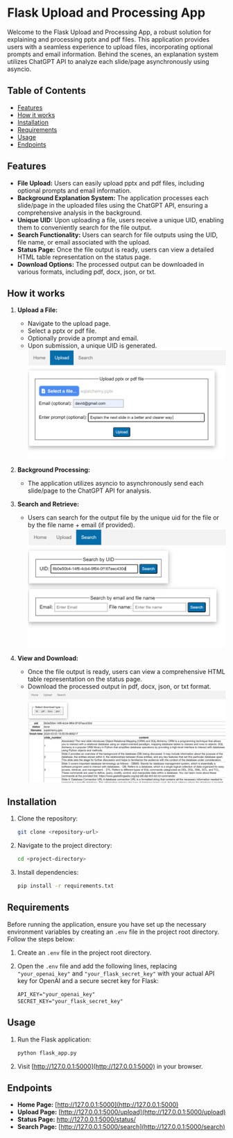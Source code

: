 # Flask Upload and Processing App

Welcome to the Flask Upload and Processing App, a robust solution for explaining and processing pptx and pdf files.
This application provides users with a seamless experience to upload files, incorporating optional prompts and email information.
Behind the scenes, an explanation system utilizes ChatGPT API to analyze each slide/page asynchronously using asyncio.

## Table of Contents

- [Features](#features)
- [How it works](#how-it-works)
- [Installation](#installation)
- [Requirements](#requirements)
- [Usage](#usage)
- [Endpoints](#endpoints)

## Features

- **File Upload:** Users can easily upload pptx and pdf files, including optional prompts and email information.
- **Background Explanation System:** The application processes each slide/page in the uploaded files using the ChatGPT API, ensuring a comprehensive analysis in the background.
- **Unique UID:** Upon uploading a file, users receive a unique UID, enabling them to conveniently search for the file output.
- **Search Functionality:** Users can search for file outputs using the UID, file name, or email associated with the upload.
- **Status Page:** Once the file output is ready, users can view a detailed HTML table representation on the status page.
- **Download Options:** The processed output can be downloaded in various formats, including pdf, docx, json, or txt.

## How it works

1. **Upload a File:**
   - Navigate to the upload page.
   - Select a pptx or pdf file.
   - Optionally provide a prompt and email.
   - Upon submission, a unique UID is generated.
    ![alt text](https://raw.githubusercontent.com/davidcoh464/GPT-Explainer/main/app%20images/upload%20page%20.png)

2. **Background Processing:**
   - The application utilizes asyncio to asynchronously send each slide/page to the ChatGPT API for analysis.

3. **Search and Retrieve:**
   - Users can search for the output file by the unique uid for the file or by the file name + email (if provided).
   ![alt text](https://raw.githubusercontent.com/davidcoh464/GPT-Explainer/main/app%20images/serach%20page.png)

4. **View and Download:**
   - Once the file output is ready, users can view a comprehensive HTML table representation on the status page.
   - Download the processed output in pdf, docx, json, or txt format.
   ![alt text](https://raw.githubusercontent.com/davidcoh464/GPT-Explainer/main/app%20images/explainer%20status%20page.png)


## Installation

1. Clone the repository:

   ```bash
   git clone <repository-url>
   ```

2. Navigate to the project directory:

   ```bash
   cd <project-directory>
   ```

3. Install dependencies:

   ```bash
   pip install -r requirements.txt
   ```

## Requirements

Before running the application, ensure you have set up the necessary environment variables by creating an `.env` file in the project root directory. Follow the steps below:

1. Create an `.env` file in the project root directory.

2. Open the `.env` file and add the following lines, replacing `"your_openai_key"` and `"your_flask_secret_key"` with your actual API key for OpenAI and a secure secret key for Flask:

   ```dotenv
   API_KEY="your_openai_key"
   SECRET_KEY="your_flask_secret_key"

## Usage

1. Run the Flask application:

   ```bash
   python flask_app.py
   ```

2. Visit [http://127.0.0.1:5000](http://127.0.0.1:5000) in your browser.

## Endpoints

- **Home Page:** [http://127.0.0.1:5000](http://127.0.0.1:5000)
- **Upload Page:** [http://127.0.0.1:5000/upload](http://127.0.0.1:5000/upload)
- **Status Page:** [http://127.0.0.1:5000/status/<uid>](http://127.0.0.1:5000/status/<uid>)
- **Search Page:** [http://127.0.0.1:5000/search](http://127.0.0.1:5000/search)
